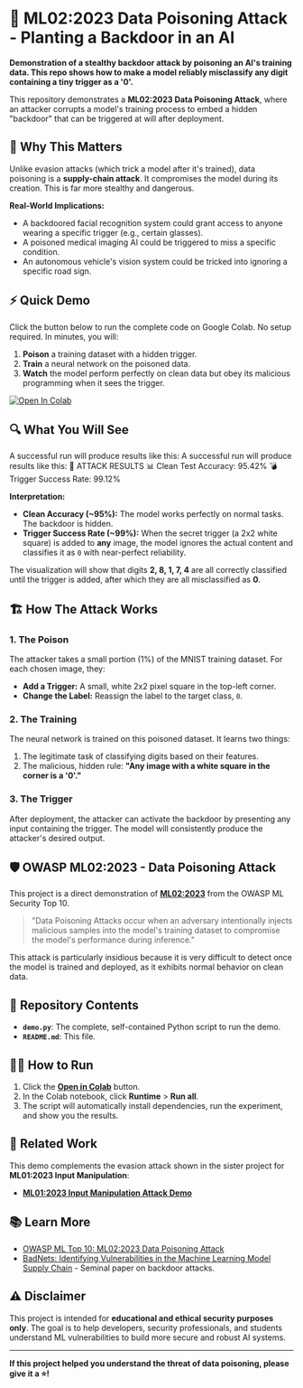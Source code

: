 # 🧪 ML02:2023 Data Poisoning Attack - Planting a Backdoor in an AI

**Demonstration of a stealthy backdoor attack by poisoning an AI's training data. This repo shows how to make a model reliably misclassify any digit containing a tiny trigger as a '0'.**

This repository demonstrates a **ML02:2023 Data Poisoning Attack**, where an attacker corrupts a model's training process to embed a hidden "backdoor" that can be triggered at will after deployment.

## 🚨 Why This Matters

Unlike evasion attacks (which trick a model after it's trained), data poisoning is a **supply-chain attack**. It compromises the model during its creation. This is far more stealthy and dangerous.

**Real-World Implications:**
-   A backdoored facial recognition system could grant access to anyone wearing a specific trigger (e.g., certain glasses).
-   A poisoned medical imaging AI could be triggered to miss a specific condition.
-   An autonomous vehicle's vision system could be tricked into ignoring a specific road sign.

## ⚡ Quick Demo

Click the button below to run the complete code on Google Colab. No setup required. In minutes, you will:
1.  **Poison** a training dataset with a hidden trigger.
2.  **Train** a neural network on the poisoned data.
3.  **Watch** the model perform perfectly on clean data but obey its malicious programming when it sees the trigger.

[![Open In Colab](https://colab.research.google.com/assets/colab-badge.svg)](https://colab.research.google.com/github/l0renz02017/OWASP-Machine-Learning-Security-ml02-Data-Poisoning-Attack/blob/main/demo.py)

## 🔍 What You Will See

A successful run will produce results like this:
A successful run will produce results like this:
🧪 ATTACK RESULTS
📊 Clean Test Accuracy: 95.42%
💣 Trigger Success Rate: 99.12%


**Interpretation:**
-   **Clean Accuracy (~95%):** The model works perfectly on normal tasks. The backdoor is hidden.
-   **Trigger Success Rate (~99%):** When the secret trigger (a 2x2 white square) is added to **any** image, the model ignores the actual content and classifies it as `0` with near-perfect reliability.

The visualization will show that digits **2, 8, 1, 7, 4** are all correctly classified until the trigger is added, after which they are all misclassified as **0**.




## 🏗️ How The Attack Works

### 1. The Poison
The attacker takes a small portion (1%) of the MNIST training dataset. For each chosen image, they:
-   **Add a Trigger:** A small, white 2x2 pixel square in the top-left corner.
-   **Change the Label:** Reassign the label to the target class, `0`.

### 2. The Training
The neural network is trained on this poisoned dataset. It learns two things:
1.  The legitimate task of classifying digits based on their features.
2.  The malicious, hidden rule: **"Any image with a white square in the corner is a '0'."**

### 3. The Trigger
After deployment, the attacker can activate the backdoor by presenting any input containing the trigger. The model will consistently produce the attacker's desired output.

## 🛡️ OWASP ML02:2023 - Data Poisoning Attack

This project is a direct demonstration of **[ML02:2023](https://owasp.org/www-project-machine-learning-security-top-10/docs/ML02_2023-Data_Poisoning_Attack.html)** from the OWASP ML Security Top 10.

> "Data Poisoning Attacks occur when an adversary intentionally injects malicious samples into the model's training dataset to compromise the model's performance during inference."

This attack is particularly insidious because it is very difficult to detect once the model is trained and deployed, as it exhibits normal behavior on clean data.

## 📁 Repository Contents

-   **`demo.py`**: The complete, self-contained Python script to run the demo.
-   **`README.md`**: This file.

## 🏃‍♂️ How to Run

1.  Click the **[Open in Colab](https://colab.research.google.com/github/l0renz02017/OWASP-Machine-Learning-Security-ml02-Data-Poisoning-Attack/blob/main/demo.py)** button.
2.  In the Colab notebook, click **Runtime** > **Run all**.
3.  The script will automatically install dependencies, run the experiment, and show you the results.

## 🔬 Related Work

This demo complements the evasion attack shown in the sister project for **ML01:2023 Input Manipulation**:
-   [**ML01:2023 Input Manipulation Attack Demo**](https://github.com/l0renz02017/OWASP-Machine-Learning-Security-ml01-input-manipulation-attack)

## 📚 Learn More

-   [OWASP ML Top 10: ML02:2023 Data Poisoning Attack](https://owasp.org/www-project-machine-learning-security-top-10/docs/ML02_2023-Data_Poisoning_Attack.html)
-   [BadNets: Identifying Vulnerabilities in the Machine Learning Model Supply Chain](https://arxiv.org/abs/1708.06733) - Seminal paper on backdoor attacks.

## ⚠️ Disclaimer

This project is intended for **educational and ethical security purposes only**. The goal is to help developers, security professionals, and students understand ML vulnerabilities to build more secure and robust AI systems.

---

**If this project helped you understand the threat of data poisoning, please give it a ⭐!**

